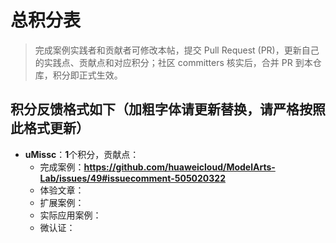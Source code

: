 # 总积分表

> 完成案例实践者和贡献者可修改本帖，提交 Pull Request (PR)，更新自己的实践点、贡献点和对应积分；社区 committers 核实后，合并 PR 到本仓库，积分即正式生效。

## 积分反馈格式如下（加粗字体请更新替换，请严格按照此格式更新）
* <B>uMissc</B>：<B>1</B>个积分，贡献点：
     * 完成案例：<B>https://github.com/huaweicloud/ModelArts-Lab/issues/49#issuecomment-505020322</B>
     * 体验文章：<B></B>
     * 扩展案例：<B></B>
     * 实际应用案例：<B></B>
     * 微认证：<B></B>
